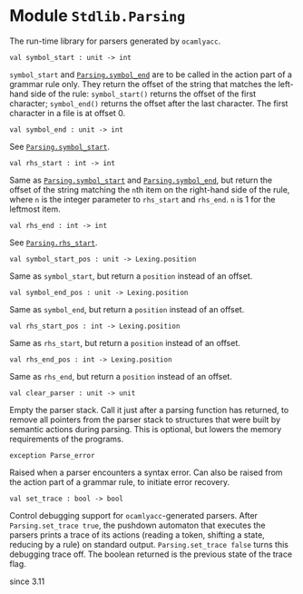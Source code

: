 
# Module `Stdlib.Parsing`

The run-time library for parsers generated by `ocamlyacc`.

```
val symbol_start : unit -> int
```
`symbol_start` and [`Parsing.symbol_end`](./#val-symbol_end) are to be called in the action part of a grammar rule only. They return the offset of the string that matches the left-hand side of the rule: `symbol_start()` returns the offset of the first character; `symbol_end()` returns the offset after the last character. The first character in a file is at offset 0.

```
val symbol_end : unit -> int
```
See [`Parsing.symbol_start`](./#val-symbol_start).

```
val rhs_start : int -> int
```
Same as [`Parsing.symbol_start`](./#val-symbol_start) and [`Parsing.symbol_end`](./#val-symbol_end), but return the offset of the string matching the `n`th item on the right-hand side of the rule, where `n` is the integer parameter to `rhs_start` and `rhs_end`. `n` is 1 for the leftmost item.

```
val rhs_end : int -> int
```
See [`Parsing.rhs_start`](./#val-rhs_start).

```
val symbol_start_pos : unit -> Lexing.position
```
Same as `symbol_start`, but return a `position` instead of an offset.

```
val symbol_end_pos : unit -> Lexing.position
```
Same as `symbol_end`, but return a `position` instead of an offset.

```
val rhs_start_pos : int -> Lexing.position
```
Same as `rhs_start`, but return a `position` instead of an offset.

```
val rhs_end_pos : int -> Lexing.position
```
Same as `rhs_end`, but return a `position` instead of an offset.

```
val clear_parser : unit -> unit
```
Empty the parser stack. Call it just after a parsing function has returned, to remove all pointers from the parser stack to structures that were built by semantic actions during parsing. This is optional, but lowers the memory requirements of the programs.

```
exception Parse_error
```
Raised when a parser encounters a syntax error. Can also be raised from the action part of a grammar rule, to initiate error recovery.

```
val set_trace : bool -> bool
```
Control debugging support for `ocamlyacc`\-generated parsers. After `Parsing.set_trace true`, the pushdown automaton that executes the parsers prints a trace of its actions (reading a token, shifting a state, reducing by a rule) on standard output. `Parsing.set_trace false` turns this debugging trace off. The boolean returned is the previous state of the trace flag.

since 3.11